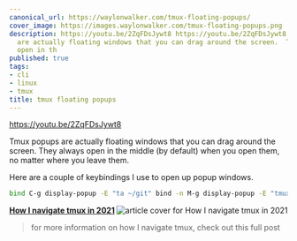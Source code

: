 ```yaml
---
canonical_url: https://waylonwalker.com/tmux-floating-popups/
cover_image: https://images.waylonwalker.com/tmux-floating-popups.png
description: https://youtu.be/2ZqFDsJywt8 https://youtu.be/2ZqFDsJywt8 Tmux popups
  are actually floating windows that you can drag around the screen.  They always
  open in th
published: true
tags:
- cli
- linux
- tmux
title: tmux floating popups
---
```


https://youtu.be/2ZqFDsJywt8

Tmux popups are actually floating windows that you can drag around the screen.  They always open in the middle (by default) when you open them, no matter where you leave them.

Here are a couple of keybindings I use to open up popup windows.

``` bash
bind C-g display-popup -E "ta ~/git" bind -n M-g display-popup -E "tmux new-session -A -s scratch"
```


  <div class="onelinelink-wrapper">
      <a class="onelinelink" href="https://waylonwalker.com/tmux-nav-2021/">
          <img style="float: right;" align='right' src="https://images.waylonwalker.com/tmux-nav-2021-og_250x140.png" alt="article cover for 
 How I navigate tmux in 2021
"/>
          <p><strong>
 How I navigate tmux in 2021
</strong></p>
      </a>
  </div>


> for more information on how I navigate tmux, check out this full post